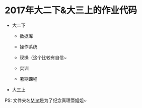 # 2017年大二下&大三上的作业代码

+ 大二下

    * 数据库

    * 操作系统

    * 现操（这个比较有自信~

    * 实训

    * 暑期课程

+ 大三上

PS: 文件夹名[Mint](https://music.163.com/#/song?id=413077229)是为了纪念真理亜姐姐~